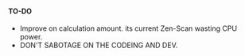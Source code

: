 #### TO-DO
- Improve on calculation amount. its current Zen-Scan wasting CPU power.
- DON'T SABOTAGE ON THE CODEING AND DEV.
